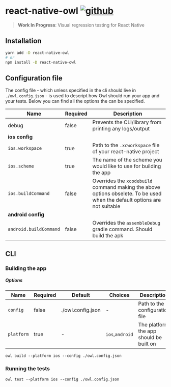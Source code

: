 # react-native-owl [![github][github-image]][github-url]

> **Work In Progress**: Visual regression testing for React Native

## Installation

```sh
yarn add -D react-native-owl
# or
npm install -D react-native-owl
```

## Configuration file

The config file - which unless specified in the cli should live in `./owl.config.json` - is used to descript how Owl should run your app and your tests. Below you can find all the options the can be specified.

| Name                   | Required | Description                                                                                                                |
| ---------------------- | -------- | -------------------------------------------------------------------------------------------------------------------------- |
| debug                  | false    | Prevents the CLI/library from printing any logs/output                                                                     |
| **ios config**         |          |                                                                                                                            |
| `ios.workspace`        | true     | Path to the `.xcworkspace` file of your react-native project                                                               |
| `ios.scheme`           | true     | The name of the scheme you would like to use for building the app                                                          |
| `ios.buildCommand`     | false    | Overrides the `xcodebuild` command making the above options obselete. To be used when the default options are not suitable |
| **android config**     |          |                                                                                                                            |
| `android.buildCommand` | false    | Overrides the `assembleDebug` gradle command. Should build the apk                                                         |

## CLI

### Building the app

##### Options

| Name       | Required | Default           | Choices         | Description                             |
| ---------- | -------- | ----------------- | --------------- | --------------------------------------- |
| `config`   | false    | ./owl.config.json | -               | Path to the configuration file          |
| `platform` | true     | -                 | `ios`,`android` | The platform the app should be built on |

```
owl build --platform ios --config ./owl.config.json
```

### Running the tests

```
owl test --platform ios --config ./owl.config.json
```

[github-image]: https://github.com/FormidableLabs/react-native-owl/workflows/Run%20Tests/badge.svg
[github-url]: https://github.com/FormidableLabs/react-native-owl/actions
